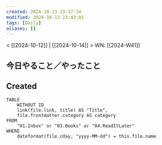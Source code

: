 ```yaml
---
created: 2024-10-13 23:17:14
modified: 2024-10-13 23:43:01
tags: [Daily]
aliases: []
---
```

< [[2024-10-12]] | [[2024-10-14]] > WN: [[2024-W41]]
## 今日やること／やったこと

## Created
```dataview
TABLE 
	WITHOUT ID 
	link(file.link, title) AS "Title",
	file.frontmatter.category AS category
FROM
	"01.Inbox" or "03.Books" or "04.ReadItLater"
WHERE
	dateformat(file.cday, "yyyy-MM-dd") = this.file.name
```
